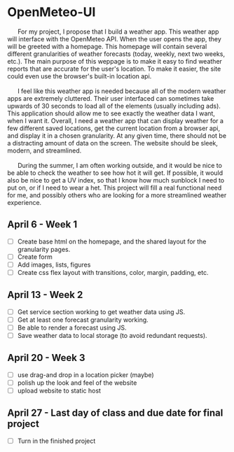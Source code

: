 # OpenMeteo-UI
&nbsp;&nbsp;&nbsp;&nbsp;&nbsp;&nbsp;For my project, I propose that I build a weather app.  This weather app will interface with the OpenMeteo API.  When the user opens the app, they will be greeted with a homepage.  This homepage will contain several different granularities of weather forecasts (today, weekly, next two weeks, etc.). The main purpose of this weppage is to make it easy to find weather reports that are accurate  for the user's location.  To make it easier, the site could even use the browser's built-in location api.  
<br />&nbsp;&nbsp;&nbsp;&nbsp;&nbsp;&nbsp;I feel like this weather app is needed because all of the modern weather apps are extremely cluttered.  Their user interfaced can sometimes take upwards of 30 seconds to load all of the elements (usually including ads).  This application should allow me to see exactly the weather data I want, when I want it.  Overall, I need a weather app that can display weather for a few different saved locations, get the current location from a browser api, and display it in a chosen granularity.  At any given time, there should not be a distracting amount of data on the screen.  The website should be sleek, modern, and streamlined.  
<br />&nbsp;&nbsp;&nbsp;&nbsp;&nbsp;&nbsp;During the summer, I am often working outside, and it would be nice to be able to check the weather to see how hot it will get.  If possible, it would also be nice to get a UV index, so that I know how much sunblock I need to put on, or if I need to wear a het.  This project will fill a real functional need for me, and possibly others who are looking for a more streamlined weather experience.  

## April 6 - Week 1
- [ ] Create base html on the homepage, and the shared layout for the granularity pages. 
- [ ] Create form
- [ ] Add images, lists, figures
- [ ] Create css flex layout with transitions, color, margin, padding, etc.

## April 13 - Week 2
- [ ] Get service section working to get weather data using JS. 
- [ ] Get at least one forecast granularity working.
- [ ] Be able to render a forecast using JS.
- [ ] Save weather data to local storage (to avoid redundant requests). 

## April 20 - Week 3
- [ ] use drag-and drop in a location picker (maybe)
- [ ] polish up the look and feel of the website
- [ ] upload website to static host

## April 27 - Last day of class and due date for final project
- [ ] Turn in the finished project

